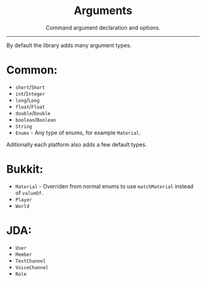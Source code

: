 <center><h1>Arguments</h1></center>
<center>
<p>Command argument declaration and options.</p>
</center>

---

By default the library adds many argument types.

# Common:
* `short`/`Short`
* `int`/`Integer`
* `long`/`Long`
* `float`/`Float`
* `double`/`Double`
* `boolean`/`Boolean`
* `String`
* `Enums` - Any type of enums, for example `Material`.

Aditionally each platform also adds a few default types.

# Bukkit:
* `Material` - Overriden from normal enums to use `matchMaterial` instead of `valueOf`.
* `Player`
* `World`

# JDA:
* `User`
* `Member`
* `TextChannel`
* `VoiceChannel`
* `Role`
